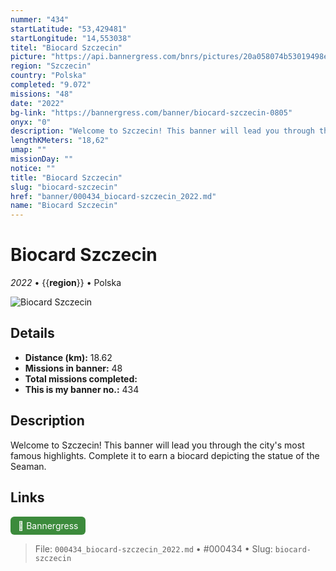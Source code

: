 ```yaml
---
nummer: "434"
startLatitude: "53,429481"
startLongitude: "14,553038"
titel: "Biocard Szczecin"
picture: "https://api.bannergress.com/bnrs/pictures/20a058074b53019498efad8705ff63fd"
region: "Szczecin"
country: "Polska"
completed: "9.072"
missions: "48"
date: "2022"
bg-link: "https://bannergress.com/banner/biocard-szczecin-0805"
onyx: "0"
description: "Welcome to Szczecin! This banner will lead you through the city's most famous highlights. Complete it to earn a biocard depicting the statue of the Seaman."
lengthKMeters: "18,62"
umap: ""
missionDay: ""
notice: ""
title: "Biocard Szczecin"
slug: "biocard-szczecin"
href: "banner/000434_biocard-szczecin_2022.md"
name: "Biocard Szczecin"
---
```

# Biocard Szczecin

*2022* • {{__region__}} • Polska

![Biocard Szczecin](https://api.bannergress.com/bnrs/pictures/20a058074b53019498efad8705ff63fd)



## Details
- **Distance (km):** 18.62
- **Missions in banner:** 48
- **Total missions completed:** 
- **This is my banner no.:** 434



## Description
Welcome to Szczecin! This banner will lead you through the city's most famous highlights. Complete it to earn a biocard depicting the statue of the Seaman.



## Links
<a href="https://bannergress.com/banner/biocard-szczecin-0805" target="_blank" style="display:inline-block;margin-right:8px;padding:6px 12px;background:#3c8b3c;color:#fff;text-decoration:none;border-radius:6px;">🔗 Bannergress</a>



> File: `000434_biocard-szczecin_2022.md` • #000434 • Slug: `biocard-szczecin`
